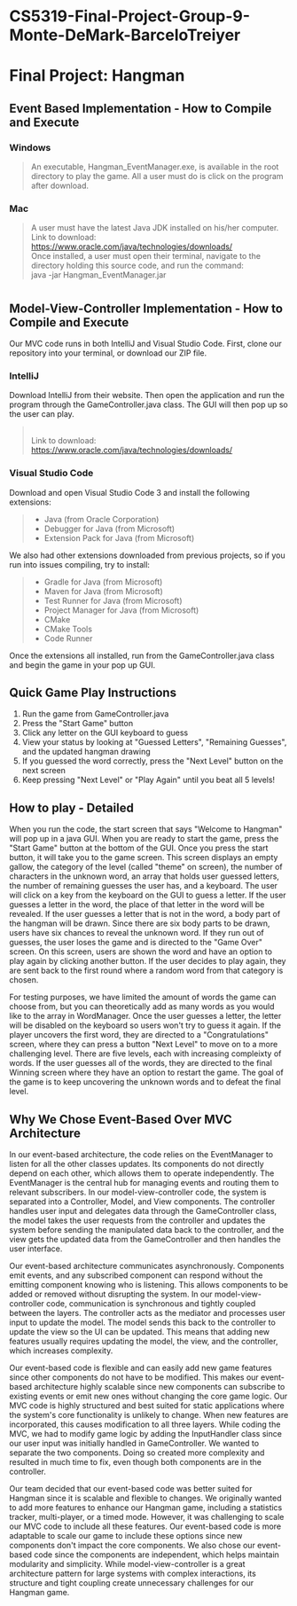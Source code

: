 # CS5319-Final-Project-Group-9-Monte-DeMark-BarceloTreiyer

# Final Project: Hangman
 
## Event Based Implementation - How to Compile and Execute

### Windows

> An executable, Hangman_EventManager.exe, is available in the root directory to play the game. All a user must do is click on the program after download.

### Mac

> A user must have the latest Java JDK installed on his/her computer.
> <br>Link to download: https://www.oracle.com/java/technologies/downloads/ <br>
> Once installed, a user must open their terminal, navigate to the directory holding this source code, and run the command: <br>
> java -jar Hangman_EventManager.jar
>

#
## Model-View-Controller Implementation - How to Compile and Execute
 Our MVC code runs in both IntelliJ and Visual Studio Code. First, clone our repository into your terminal, or download our ZIP file.

### IntelliJ
Download IntelliJ from their website. Then open the application and run the program through the GameController.java class. The GUI will then pop up so the user can play. 

> <br>Link to download: https://www.oracle.com/java/technologies/downloads/ <br>


### Visual Studio Code
  Download and open Visual Studio Code 3 and install the following extensions:
  > * Java (from Oracle Corporation)
  > * Debugger for Java (from Microsoft)
  > * Extension Pack for Java (from Microsoft) 
  
  We also had other extensions downloaded from previous projects, so if you run into issues compiling, try to install:
  > * Gradle for Java (from Microsoft)
  > * Maven for Java (from Microsoft)
  > * Test Runner for Java (from Microsoft) 
  > * Project Manager for Java (from Microsoft) 
  > * CMake
  > * CMake Tools 
  > * Code Runner 
  
   Once the extensions all installed, run from the GameController.java class and begin the game in your pop up GUI. 

####
## Quick Game Play Instructions 
1. Run the game from GameController.java 
2. Press the "Start Game" button 
3. Click any letter on the GUI keyboard to guess 
4. View your status by looking at "Guessed Letters", "Remaining Guesses", and the updated hangman drawing 
5. If you guessed the word correctly, press the "Next Level" button on the next screen  
6. Keep pressing "Next Level" or "Play Again" until you beat all 5 levels! 


## How to play - Detailed
 When you run the code, the start screen that says "Welcome to Hangman" will pop up in a java GUI. When you are ready to start the game, press the "Start Game" button at the bottom of the GUI. Once you press the start button, it will take you to the game screen. This screen displays an empty gallow, the category of the level (called "theme" on screen), the number of characters in the unknown word, an array that holds user guessed letters, the number of remaining guesses the user has, and a keyboard. The user will click on a key from the keyboard on the GUI to guess a letter. If the user guesses a letter in the word, the place of that letter in the word will be revealed. If the user guesses a letter that is not in the word, a body part of the hangman will be drawn. Since there are six body parts to be drawn, users have six chances to reveal the unknown word. If they run out of guesses, the user loses the game and is directed to the "Game Over" screen. On this screen, users are shown the word and have an option to play again by clicking another button. If the user decides to play again, they are sent back to the first round where a random word from that category is chosen. 
 
 For testing purposes, we have limited the amount of words the game can choose from, but you can theoretically add as many words as you would like to the array in WordManager. Once the user guesses a letter, the letter will be disabled on the keyboard so users won't try to guess it again. If the player uncovers the first word, they are directed to a "Congratulations" screen, where they can press a button "Next Level" to move on to a more challenging level. There are five levels, each with increasing compleixty of words. If the user guesses all of the words, they are directed to the final Winning screen where they have an option to restart the game. The goal of the game is to keep uncovering the unknown words and to defeat the final level. 


## Why We Chose Event-Based Over MVC Architecture
In our event-based architecture, the code relies on the EventManager to listen for all the other classes updates. Its components do not directly depend on each other, which allows them to operate independently. The EventManager is the central hub for managing events and routing them to relevant subscribers. In our model-view-controller code, the system is separated into a Controller, Model, and View components. The controller handles user input and delegates data through the GameController class, the model takes the user requests from the controller and updates the system before sending the manipulated data back to the controller, and the view gets the updated data from the GameController and then handles the user interface. 


Our event-based architecture communicates asynchronously. Components emit events, and any subscribed component can respond without the emitting component knowing who is listening. This allows components to be added or removed without disrupting the system. In our model-view-controller code, communication is synchronous and tightly coupled between the layers. The controller acts as the mediator and processes user input to update the model. The model sends this back to the controller to update the view so the UI can be updated. This means that adding new features usually requires updating the model, the view, and the controller, which increases complexity. 


Our event-based code is flexible and can easily add new game features since other components do not have to be modified. This makes our event-based architecture highly scalable since new components can subscribe to existing events or emit new ones without changing the core game logic. Our MVC code is highly structured and best suited for static applications where the system's core functionality is unlikely to change. When new features are incorporated, this causes modification to all three layers. While coding the MVC, we had to modify game logic by adding the InputHandler class since our user input was initially handled in GameController. We wanted to separate the two components. Doing so created more complexity and resulted in much time to fix, even though both components are in the controller. 

Our team decided that our event-based code was better suited for Hangman since it is scalable and flexible to changes. We originally wanted to add more features to enhance our Hangman game, including a statistics tracker, multi-player, or a timed mode. However, it was challenging to scale our MVC code to include all these features. Our event-based code is more adaptable to scale our game to include these options since new components don't impact the core components. We also chose our event-based code since the components are independent, which helps maintain modularity and simplicity. While model-view-controller is a great architecture pattern for large systems with complex interactions, its structure and tight coupling create unnecessary challenges for our Hangman game. 